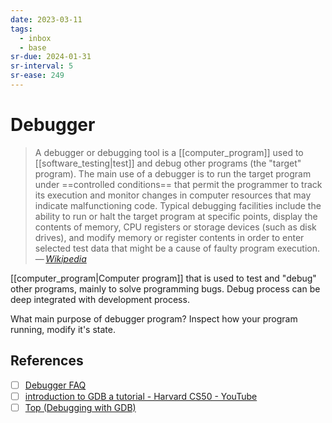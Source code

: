 ```yaml
---
date: 2023-03-11
tags:
  - inbox
  - base
sr-due: 2024-01-31
sr-interval: 5
sr-ease: 249
---
```

# Debugger

> A debugger or debugging tool is a [[computer_program]] used
> to [[software_testing|test]] and debug other programs (the "target" program).
> The main use of a debugger is to run the target program under
> ==controlled conditions== that permit the programmer to track its execution
> and monitor changes in computer resources that may indicate malfunctioning
> code. Typical debugging facilities include the ability to run or halt the
> target program at specific points, display the contents of memory, CPU
> registers or storage devices (such as disk drives), and modify memory or
> register contents in order to enter selected test data that might be a cause
> of faulty program
> execution.\
> — <cite>[Wikipedia](https://en.wikipedia.org/wiki/Debugger)</cite>

[[computer_program|Computer program]] that is used to test and "debug" other
programs, mainly to solve programming bugs. Debug process can be deep integrated
with development process.

What main purpose of debugger program?
&#10;
Inspect how your program running, modify it's state.

## References

- [ ] [Debugger FAQ](http://websites.umich.edu/~eecs381/generalFAQ/Debugging.html)
- [ ] [introduction to GDB a tutorial - Harvard CS50 - YouTube](https://www.youtube.com/watch?v=sCtY--xRUyI)
- [ ] [Top (Debugging with GDB)](https://sourceware.org/gdb/current/onlinedocs/gdb.html/)

